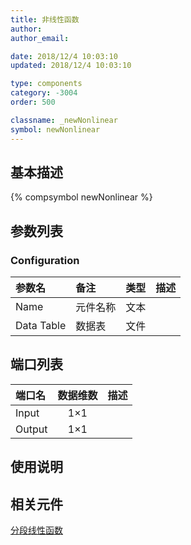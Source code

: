```yaml
---
title: 非线性函数
author:
author_email:

date: 2018/12/4 10:03:10
updated: 2018/12/4 10:03:10

type: components
category: -3004
order: 500

classname: _newNonlinear
symbol: newNonlinear
---
```


## 基本描述

{% compsymbol newNonlinear %}

## 参数列表

### Configuration

| 参数名     | 备注     | 类型 | 描述 |
| :--------- | :------- | :--: | :--- |
| Name       | 元件名称 | 文本 |      |
| Data Table | 数据表   | 文件 |      |

## 端口列表

| 端口名 | 数据维数 | 描述 |
| :----- | :------: | :--- |
| Input  |   1×1    |      |
| Output |   1×1    |      |

## 使用说明

## 相关元件

[分段线性函数](comp_newPiecewiseLinear.md)
